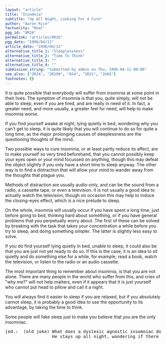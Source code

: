 ```yaml
---
layout: "article"
title: "Insomnia"
subtitle: "Up All Night, Looking For A Cure"
author: "Aaron Rice"
factuality: "Real"
pgg_id: "8R26"
permalink: "articles/8R26"
pgg_date: "1996/04/11"
article_date: "1996/04/11"
alternative_title_1: "Sleeplessness"
alternative_title_2: "Time To Think"
alternative_title_3: ""
alternative_title_4: ""
submission_string: "Submitted by admin on Thu, 1996-04-11 00:00"
see_also: ["2R24", "2R199", "6S4", "1R21", "2U65"]
footnotes: {}
---
```

<div>
<p>It is quite possible that everybody will suffer from insomnia at some point in their lives. The symptom of insomnia is that you, quite simply, will not be able to sleep, even if you are tired, and are really in need of it. In fact, a greater need, and more usually, a greater feel for need, will help to make insomnia worse.</p>
<p>If you find yourself awake at night, lying quietly in bed, wondering why you can't get to sleep, it is quite likely that you will continue to do so for quite a long time, as the major prolonging causes of sleeplessness are the questioning thoughts of the mind.</p>
<p>Two possible ways to cure insomnia, or at least partly reduce its affect, are to make yourself so very tired beforehand, that you cannot possibly keep your eyes open or your mind focussed on anything, though this may defeat the object slightly if you only have a short time to sleep anyway. The other way is to find a distraction that will allow your mind to wander away from the thoughts that plague you.</p>
<p>Methods of distraction are usually audio-only, and can be the sound from a radio, a cassette tape, or even a television. It is not usually a good idea to actually watch the television, though on occasion this may help to induce the closing-eyes effect, which is a nice prelude to sleep.</p>
<p>On the whole, insomnia will usually occur if you have spent a long time, just before going to bed, thinking hard about something, or if you have general problems that you perpetually worry about. The first of these can be solved by breaking with the task that takes your concentration a while before you try to sleep, and doing something simpler. The latter is slightly less easy to solve.</p>
<p>If you do find yourself lying quietly in bed, unable to sleep, it could also be that you are just not yet ready to do so. If this is the case, it is an idea to sit quietly and do something else for a while, for example, read a book, watch the television, or listen to the radio or an audio cassette.</p>
<p>The most important thing to remember about insomnia, is that you are not alone. There are many people in the world who suffer from this, and cries of "why me?" will not help matters, even if it appears that it is just yourself who cannot put head to pillow and call it a night.</p>
<p>You will always find it easier to sleep if you are relaxed, but if you absolutely cannot sleep, it is probably a good idea to use the opportunity to its advantage, by taking the time to think.</p>
<p>Some people will fake sleep just to make you believe that you are the only insomniac.</p>
<pre>
[ed.:  (old joke) What does a dyslexic agnostic insomniac do at night?
                  He stays up all night, wondering if there is a dog.]
</pre>
</div>
